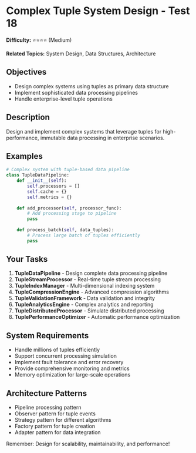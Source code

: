 # Complex Tuple System Design - Test 18

**Difficulty:** ⭐⭐⭐⭐ (Medium)

**Related Topics:** System Design, Data Structures, Architecture

## Objectives

- Design complex systems using tuples as primary data structure
- Implement sophisticated data processing pipelines
- Handle enterprise-level tuple operations

## Description

Design and implement complex systems that leverage tuples for high-performance, immutable data processing in enterprise scenarios.

## Examples

```python
# Complex system with tuple-based data pipeline
class TupleDataPipeline:
    def __init__(self):
        self.processors = []
        self.cache = {}
        self.metrics = {}
    
    def add_processor(self, processor_func):
        # Add processing stage to pipeline
        pass
    
    def process_batch(self, data_tuples):
        # Process large batch of tuples efficiently
        pass
```

## Your Tasks

1. **TupleDataPipeline** - Design complete data processing pipeline
2. **TupleStreamProcessor** - Real-time tuple stream processing
3. **TupleIndexManager** - Multi-dimensional indexing system
4. **TupleCompressionEngine** - Advanced compression algorithms
5. **TupleValidationFramework** - Data validation and integrity
6. **TupleAnalyticsEngine** - Complex analytics and reporting
7. **TupleDistributedProcessor** - Simulate distributed processing
8. **TuplePerformanceOptimizer** - Automatic performance optimization

## System Requirements

- Handle millions of tuples efficiently
- Support concurrent processing simulation
- Implement fault tolerance and error recovery
- Provide comprehensive monitoring and metrics
- Memory optimization for large-scale operations

## Architecture Patterns

- Pipeline processing pattern
- Observer pattern for tuple events
- Strategy pattern for different algorithms
- Factory pattern for tuple creation
- Adapter pattern for data integration

Remember: Design for scalability, maintainability, and performance!

